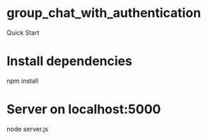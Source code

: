 # group_chat_with_authentication
Quick Start
# Install dependencies
npm install

# Server on localhost:5000
node server.js
